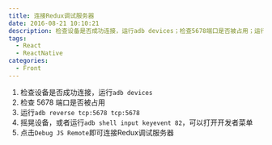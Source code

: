 ```yaml
---
title: 连接Redux调试服务器
date: 2016-08-21 10:10:21
description: 检查设备是否成功连接，运行adb devices；检查5678端口是否被占用；运行adb reverse tcp:5678 tcp:5678；摇晃设备，或者运行adb shell input keyevent 82，可以打开开发者菜单
tags:
  - React
  - ReactNative
categories:
  - Front
---
```


1. 检查设备是否成功连接，运行`adb devices`
2. 检查 5678 端口是否被占用
3. 运行`adb reverse tcp:5678 tcp:5678`
4. 摇晃设备，或者运行`adb shell input keyevent 82`，可以打开开发者菜单
5. 点击`Debug JS Remote`即可连接Redux调试服务器
